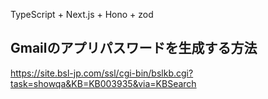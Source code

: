 TypeScript + Next.js + Hono + zod 

## Gmailのアプリパスワードを生成する方法

https://site.bsl-jp.com/ssl/cgi-bin/bslkb.cgi?task=showqa&KB=KB003935&via=KBSearch
